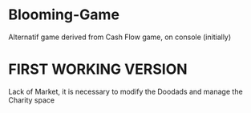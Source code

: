 # Blooming-Game
Alternatif game derived from Cash Flow game, on console (initially)

# FIRST WORKING VERSION
Lack of Market, it is necessary to modify the Doodads and manage the Charity space

